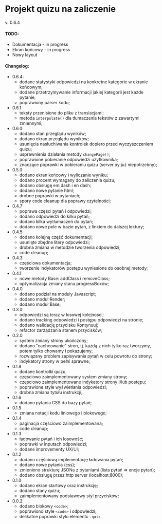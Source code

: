 # Projekt quizu na zaliczenie
v. 0.6.4

#### TODO:
* Dokumentacja - in progress
* Ekran końcowy - in progress
* Nowy layout

#### Changelog:
* 0.6.4:
  * dodane statystyki odpowiedzi na konkretne kategorie w ekranie końcowym;
  * dodane przetrzymywanie informacji jakiej kategorii jest każde pytanie;
  * poprawiony parser kodu;
* 0.6.1
  * teksty przenisione do pliku z translacjami;
  * metoda `interpolate()` dla tłumaczenia tekstów z zawartymi zmiennymi;
* 0.6.0
  * dodano stan przeglądu wyników;
  * dodano ekran przeglądu wyników;
  * usunięcia nasłuchiwania kontrolek dopiero przed wyczyszczeniem quizu;
  * usprawnienia działania metody `changePage()`;
  * poprawione pobieranie odpowiedzi użytkownika;
  * znaczące poprawki w pobieraniu quizu (server.py już niepotrzebny);
* 0.5.0
  * dodano ekran końcowy i wyliczanie wyniku;
  * dodano procent wymagany do zaliczenia quizu;
  * dodano obsługę em dash i en dash;
  * dodano nowe pytanie html;
  * drobne poprawki w pytaniach;
  * spory code cleanup dla poprawy czytelności;
* 0.4.7
  * poprawa części pytań i odpowiedzi;
  * dodano odpowiedzi do kilku pytań;
  * dodano kilka wytłumaczeń do pytań;
  * dodano nowe pole w bazie pytań, z linkiem do dalszej lektury;
* 0.4.5
  * dodano kolejną część dokumentacji;
  * usunięte zbędne litery odpowiedzi;
  * drobna zmiana w metodzie tworzenia odpowiedzi;
  * code cleanup;
* 0.4.3
  * częściowa dokumentacja;
  * tworzenie indykatorów postępu wyniesione do osobnej metody;
* 0.4.1
  * nowe metody Base: addClass i removeClass;
  * optymalizacja zmiany stanu progressBoxów;
* 0.4.0
  * dodano podział na moduły Javascript;
  * dodano moduł Render;
  * dodano moduł Base;
* 0.3.0
  * odpowiedzi są teraz w losowej kolejności;
  * dodano tracking odpowiedzi i postępu odpowiedzi na stronie;
  * dodano walidację przycisku Kontynuuj;
  * refactor zarządzania stanem przycisków;
* 0.2.0
  * system zmiany strony ukończony;
  * dodano "cacheowanie" stron, tj. każdą z nich tylko raz tworzymy, potem tylko chowamy i pokazujemy;
  * rozwiązany problem zapisywania pytań w celu powrotu do strony;
  * indykatory strony w pełni sprawne;
* 0.1.8
  * dodane kontrolki quizu;
  * częściowo zaimplementowany system zmiany strony;
  * częściowo zaimplementowane indykatory strony i/lub postępu;
  * poprawione style wyświetlania odpowiedzi;
  * drobna zmiana tytułu instrukcji; 
* 0.1.6
  * dodano pytania CSS do bazy pytań;
* 0.1.5
  * zmiana notacji kodu liniowego i blokowego;
* 0.1.4
  * paginacja częściowo zaimplementowana;
  * code cleanup; 
* 0.1.3
  * ładowanie pytań i ich losowość;
  * poprawki w inputach odpowiedzi;
  * dodane improvementy UX/UI;
* 0.1.2
  * dodano częściową implementację ładowania pytań;   
  * dodano nowe pytania (css);
  * zmieniono strukturę JSONa z pytaniami (lista pytań => encje pytań);
  * dodano obsługę przez http server (localhost:8000);
* 0.1.0
  * dodano ekran startowy oraz instrukcję;
  * dodano stany quizu;
  * zaimplementowany podstawowy styl przycisków;
* 0.0.2
  * dodano blokowy `<code>`;
  * poprawiono style `<code>` i odpowiedzi;
  * delikatne poprawki stylu elementu `.quiz`.
